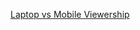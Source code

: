 <a href='https://datalemur.com/questions/laptop-mobile-viewership'> Laptop vs Mobile Viewership </a>
